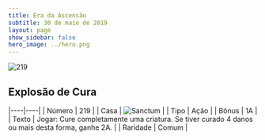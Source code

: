 ```yaml
---
title: Era da Ascensão
subtitle: 30 de maio de 2019
layout: page
show_sidebar: false
hero_image: ../hero.png
---
```


![219](https://cdn.keyforgegame.com/media/card_front/pt/435_219_X5HJ5MVFCPCH_pt.png)

## Explosão de Cura

|----|----|
| Número | 219 |
| Casa | ![Sanctum](https://archonarcana.com/images/thumb/c/c7/Sanctum.png/22px-Sanctum.png "Santuário") |
| Tipo | Ação |
| Bônus | 1A |
| Texto | Jogar: Cure completamente uma criatura. Se tiver curado 4 danos ou mais desta forma, ganhe 2A. |
| Raridade | Comum |
